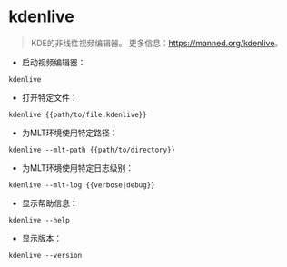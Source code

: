 # kdenlive

> KDE的非线性视频编辑器。
> 更多信息：<https://manned.org/kdenlive>。

- 启动视频编辑器：

`kdenlive`

- 打开特定文件：

`kdenlive {{path/to/file.kdenlive}}`

- 为MLT环境使用特定路径：

`kdenlive --mlt-path {{path/to/directory}}`

- 为MLT环境使用特定日志级别：

`kdenlive --mlt-log {{verbose|debug}}`

- 显示帮助信息：

`kdenlive --help`

- 显示版本：

`kdenlive --version`